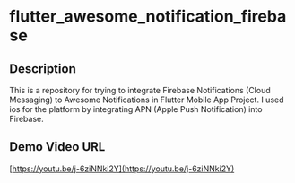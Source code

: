 # flutter_awesome_notification_firebase

## Description

This is a repository for trying to integrate Firebase Notifications (Cloud Messaging) to Awesome Notifications in Flutter Mobile App Project. I used ios for the platform by integrating APN (Apple Push Notification) into Firebase.

## Demo Video URL

[https://youtu.be/j-6ziNNki2Y](https://youtu.be/j-6ziNNki2Y)
